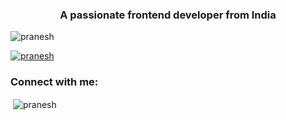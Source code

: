 <h3 align="center">A passionate frontend developer from India</h3>

<p align="left"> <img src="https://komarev.com/ghpvc/?username=pranesh&label=Profile%20views&color=0e75b6&style=flat" alt="pranesh" /> </p>

<p align="left"> <a href="https://github.com/ryo-ma/github-profile-trophy"><img src="https://github-profile-trophy.vercel.app/?username=pranesh" alt="pranesh" /></a> </p>

<h3 align="left">Connect with me:</h3>
<p align="left">
</p>

<p>&nbsp;<img align="center" src="https://github-readme-stats.vercel.app/api?username=pranesh&show_icons=true&locale=en" alt="pranesh" /></p>
